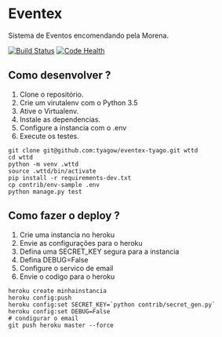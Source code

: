 # Eventex

Sistema de Eventos encomendando pela Morena.

[![Build Status](https://travis-ci.org/tyagow/eventex-revisao.svg?branch=master)](https://travis-ci.org/tyagow/eventex-revisao)  [![Code Health](https://landscape.io/github/tyagow/eventex-revisao/master/landscape.svg?style=flat)](https://landscape.io/github/tyagow/eventex-tyago/master)

## Como desenvolver ?

1. Clone o repositório.
2. Crie um virutalenv com o Python 3.5
3. Ative o Virtualenv.
4. Instale as dependencias.
5. Configure a instancia com o .env
6. Execute os testes.

```console
git clone git@github.com:tyagow/eventex-tyago.git wttd
cd wttd
python -m venv .wttd
source .wttd/bin/activate
pip install -r requirements-dev.txt
cp contrib/env-sample .env
python manage.py test
```

## Como fazer o deploy ?

1. Crie uma instancia no heroku
2. Envie as configurações para o heroku
3. Defina uma SECRET_KEY segura para a instancia
4. Defina DEBUG=False
5. Configure o servico de email
6. Envie o codigo para o heroku

```console
heroku create minhainstancia
heroku config:push
heroku config:set SECRET_KEY=`python contrib/secret_gen.py`
heroku config:set DEBUG=False
# condigurar o email
git push heroku master --force
```